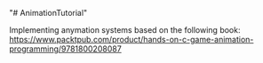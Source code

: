 "# AnimationTutorial" 

Implementing anymation systems based on the following book:
https://www.packtpub.com/product/hands-on-c-game-animation-programming/9781800208087
